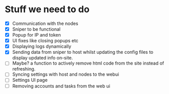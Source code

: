  # Stuff we need to do
 - [x] Communication with the nodes 
 - [x] Sniper to be functional
 - [x] Popup for IP and token
 - [x] UI fixes like closing popups etc
 - [x] Displaying logs dynamically
 - [x] Sending data from sniper to host whilst updating the config files to display updated info on-site.
 - [ ] Maybe? a function to actively remove html code from the site instead of refreshing.
 - [ ] Syncing settings with host and nodes to the webui
 - [ ] Settings UI page
 - [ ] Removing accounts and tasks from the web ui
